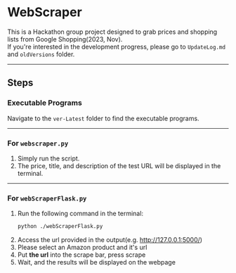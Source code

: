 # WebScraper

This is a Hackathon group project designed to grab prices and shopping lists from Google Shopping(2023, Nov).<br />
If you're interested in the development progress, please go to `UpdateLog.md` and `oldVersions` folder.

---

## Steps

### **Executable Programs**
Navigate to the `ver-Latest` folder to find the executable programs.

---

### **For `webscraper.py`**
1. Simply run the script.
2. The price, title, and description of the test URL will be displayed in the terminal.

---

### **For `webScraperFlask.py`**
1. Run the following command in the terminal:
   ```bash
   python ./webScraperFlask.py
2. Access the url provided in the output(e.g. http://127.0.0.1:5000/) <br />
3. Please select an Amazon product and it's url<br />
4. Put **the url** into the scrape bar, press scrape<br />
5. Wait, and the results will be displayed on the webpage
